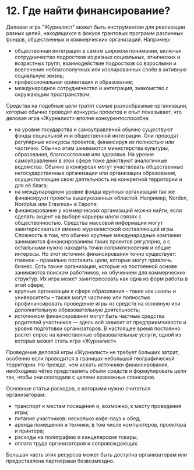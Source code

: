# 12. Где найти финансирование?

Деловая игра "Журналист" может быть инструментом для реализации разных целей, находящихся в фокусе грантовых программ различных фондов, общественных и коммерческих организаций. Например:

* общественная интеграция в самом широком понимании, включая сотрудничество подростков из разных социальных, этнических и возрастных групп, взаимодействие подростков со взрослыми и вовлечение неблагополучных или изолированных слоёв в активную социальную жизнь;
* профессиональная ориентация и образование;
* международное сотрудничество и интеграция, знакомство с окружающим пространством.

Средства на подобные цели тратят самые разнообразные организации, которые обычно проводят конкурсы проектов и опыт показывает, что деловая игра «Журналист» вполне конкурентоспособна:

* на уровне государства и самоуправлений обычно существуют фонды социальной или общественной интеграции. Они проводят регулярные конкурсы проектов, финансируя их полностью или частично. Обычно этим занимаются министерства культуры, образования, благосостояния или здоровья. На уровне самоуправлений в этой сфере тоже действуют аналогичные ведомства. Обычно в конкурсах могут участвовать общественные негосударственные организации или организации образования, осуществляющие свою деятельность на конкретной территории и для её блага;
* на международном уровне фонды крупных организаций так же финансируют проекты вышеуказанных областей. Например, Norden, Nordplus или Erasmus+ в Европе;
* финансирование у коммерческих организаций можно найти, если сделать акцент на выборе карьеры и/или связях с общественностью. Средства массовой информации могут заинтересоваться именно журналистской составляющей игры. Сложность в том, что обычно крупные международные компании занимаются финансированием таких проектов регулярно, а с остальными нужно находить точки соприкосновения и общие интересы. Но этот источник финансирования точно существует: главное – правильно поставить цели, которые могут привлечь бизнес. Есть также организации, которые на постоянной основе занимаются поиском работников, их обучением для коммерческих структур. Их игра может заинтересовать как одна из форм работы в этой сфере;
* крупные организации в сфере образования – такие как школы и университеты – также могут частично или полностью профинансировать проведение игры из средств на основную или дополнительную образовательную деятельность;
* источником финансирования могут быть частные средства родителей участников — здесь всё зависит от предприимчивости и уровня подготовки организаторов. В настоящее время постоянно растет спрос на качественные образовательные услуги, одной из которых может стать игра «Журналист».

Проведение деловой игры «Журналист» не требует больших затрат, особенно если проводится в границах небольшой географической территории. Но прежде, чем искать источники финансирования, необходимо чётко представлять объём средств и формулировать цели так, чтобы они совпадали с целями возможных спонсоров.

Основные статьи расходов, с которыми нужно считаться организаторам:

* транспорт к местам посещения и, возможно, к месту проведения игры;
* питание участников: несколько кофе-пауз и обед;
* аренда помещения и техники, в том числе компьютеров, проектора и принтера;
* расходы на полиграфию и канцелярские товары;
* оплата труда организаторов и сопровождающих.

Большая часть этих ресурсов может быть доступна организаторам или предоставлена партнёрами безвозмездно.

